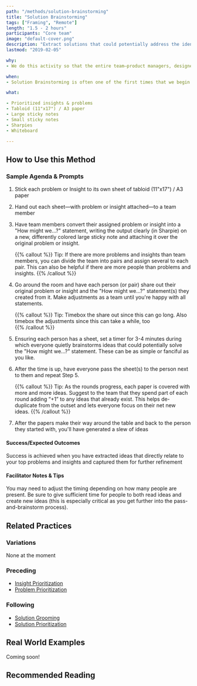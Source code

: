 ```yaml
---
path: "/methods/solution-brainstorming"
title: "Solution Brainstorming"
tags: ["Framing", "Remote"]
length: "1.5 - 2 hours"
participants: "Core team"
image: "default-cover.png"
description: "Extract solutions that could potentially address the identified problem(s)"
lastmod: "2019-02-05"

why:
- We do this activity so that the entire team—product managers, designers, and engineers—is able to put their ideas down on paper and contribute to the overall solution, enhancing our shared responsibility for the success of the product. After all, no single discipline has a monopoly on good ideas!

when:
- Solution Brainstorming is often one of the first times that we begin to explore solutions and features. We run this activity after identifying and prioritizing insights & problems because we want to solve for the most important things first.

what:

- Prioritized insights & problems
- Tabloid (11"x17") / A3 paper
- Large sticky notes
- Small sticky notes
- Sharpies
- Whiteboard

---
```

## How to Use this Method
### Sample Agenda & Prompts
1. Stick each problem or Insight to its own sheet of tabloid (11"x17") / A3 paper

1. Hand out each sheet—with problem or insight attached—to a team member

1. Have team members convert their assigned problem or insight into a "How might we...?" statement, writing the output clearly (in Sharpie) on a new, differently colored large sticky note and attaching it over the original problem or insight.

   {{% callout %}}
   Tip: If there are more problems and insights than team members, you can divide the team into pairs and assign several to each pair. This can also be helpful if there are more people than problems and insights.
   {{% /callout %}}
1. Go around the room and have each person (or pair) share out their original problem or insight and the "How might we...?" statement(s) they created from it. Make adjustments as a team until you're happy with all statements.

   {{% callout %}}
   Tip: Timebox the share out since this can go long. Also timebox the adjustments since this can take a while, too  
   {{% /callout %}}
1. Ensuring each person has a sheet, set a timer for 3-4 minutes during which everyone quietly brainstorms ideas that could potentially solve the "How might we...?" statement. These can be as simple or fanciful as you like.

1. After the time is up, have everyone pass the sheet(s) to the person next to them and repeat Step 5.

   {{% callout %}}
   Tip: As the rounds progress, each paper is covered with more and more ideas. Suggest to the team that they spend part of each round adding “+1” to any ideas that already exist. This helps de-duplicate from the outset and lets everyone focus on their net new ideas.
   {{% /callout %}}
1. After the papers make their way around the table and back to the person they started with, you'll have generated a slew of ideas

#### Success/Expected Outcomes

Success is achieved when you have extracted ideas that directly relate to your top problems and insights and captured them for further refinement

#### Facilitator Notes & Tips

You may need to adjust the timing depending on how many people are present. Be sure to give sufficient time for people to both read ideas and create new ideas (this is especially critical as you get further into the pass-and-brainstorm process).

## Related Practices

### Variations

None at the moment

### Preceding
- [Insight Prioritization](/practices/insight-prioritization)
- [Problem Prioritization](/practices/problem-prioritization)

### Following
- [Solution Grooming](/practices/solution-grooming)
- [Solution Prioritization](/practices/solution-prioritization)

## Real World Examples
Coming soon! 

## Recommended Reading
